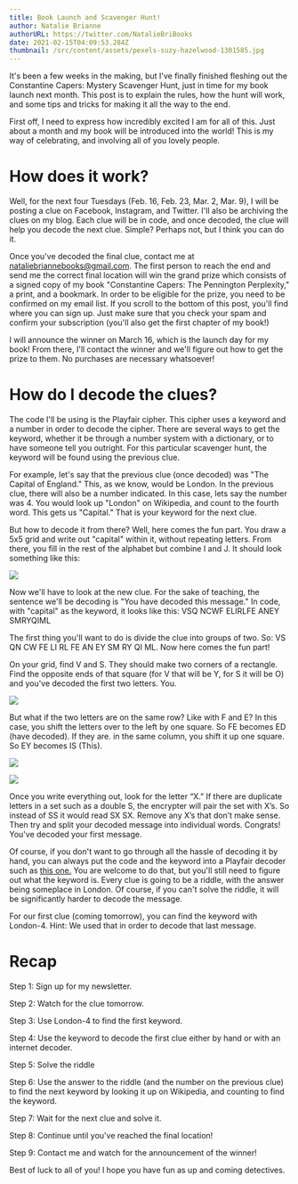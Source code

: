 ```yaml
---
title: Book Launch and Scavenger Hunt!
author: Natalie Brianne
authorURL: https://twitter.com/NatalieBriBooks
date: 2021-02-15T04:09:53.284Z
thumbnail: /src/content/assets/pexels-suzy-hazelwood-1301585.jpg
---
```

It's been a few weeks in the making, but I've finally finished fleshing out the Constantine Capers: Mystery Scavenger Hunt, just in time for my book launch next month. This post is to explain the rules, how the hunt will work, and some tips and tricks for making it all the way to the end.

First off, I need to express how incredibly excited I am for all of this. Just about a month and my book will be introduced into the world! This is my way of celebrating, and involving all of you lovely people.

# How does it work?

Well, for the next four Tuesdays (Feb. 16, Feb. 23, Mar. 2, Mar. 9), I will be posting a clue on Facebook, Instagram, and Twitter. I'll also be archiving the clues on my blog. Each clue will be in code, and once decoded, the clue will help you decode the next clue. Simple? Perhaps not, but I think you can do it.

Once you've decoded the final clue, contact me at nataliebriannebooks@gmail.com. The first person to reach the end and send me the correct final location will win the grand prize which consists of a signed copy of my book "Constantine Capers: The Pennington Perplexity," a print, and a bookmark. In order to be eligible for the prize, you need to be confirmed on my email list. If you scroll to the bottom of this post, you'll find where you can sign up. Just make sure that you check your spam and confirm your subscription (you'll also get the first chapter of my book!)

I will announce the winner on March 16, which is the launch day for my book! From there, I'll contact the winner and we'll figure out how to get the prize to them. No purchases are necessary whatsoever!

# How do I decode the clues?

The code I'll be using is the Playfair cipher. This cipher uses a keyword and a number in order to decode the cipher. There are several ways to get the keyword, whether it be through a number system with a dictionary, or to have someone tell you outright. For this particular scavenger hunt, the keyword will be found using the previous clue.

For example, let's say that the previous clue (once decoded) was "The Capital of England." This, as we know, would be London. In the previous clue, there will also be a number indicated. In this case, lets say the number was 4. You would look up "London" on Wikipedia, and count to the fourth word. This gets us "Capital." That is your keyword for the next clue.

But how to decode it from there? Well, here comes the fun part. You draw a 5x5 grid and write out "capital" within it, without repeating letters. From there, you fill in the rest of the alphabet but combine I and J. It should look something like this:



![](https://lh3.googleusercontent.com/jI084j1ksQT5KqPTh2xx8S7LnWdBdzQ5kas_x269YuzQcXrQ4vg9PQXk-Gkp5S6SR1G6M3zSKxkmRFsHk8MJkM8bSLLIDpn7LkARccdEeDMBLxtRdtZnAcacne8gGRKDdMwgrlVu)



Now we'll have to look at the new clue. For the sake of teaching, the sentence we'll be decoding is "You have decoded this message." In code, with "capital" as the keyword, it looks like this: VSQ NCWF ELIRLFE ANEY SMRYQIML

The first thing you'll want to do is divide the clue into groups of two. So: VS QN CW FE LI RL FE AN EY SM RY QI ML. Now here comes the fun part!

On your grid, find V and S. They should make two corners of a rectangle. Find the opposite ends of that square (for V that will be Y, for S it will be O) and you've decoded the first two letters. You.

![](https://lh4.googleusercontent.com/mIR9CW8imX1fsI7E9q8hsisYEElqvZbcmbfgh0sNc5djsSOdJscwpyckujQgGlkUFLgc7eb1z7q4gALhTTFundA0CVn6dJo8zBwPocdGKsLMjJln2qQ9NM9uTmkfNsm-pnIjYUGl)



But what if the two letters are on the same row? Like with F and E? In this case, you shift the letters over to the left by one square. So FE becomes ED (have decoded). If they are. in the same column, you shift it up one square. So EY becomes IS (This).

![](https://lh5.googleusercontent.com/0ivpX2Zy0EIHuhM0BIZSwLqWl7FkDQD8EhRMWDSc3XGboj-wsDjP6y3Wngbp9Y6EXh_4D95QvP2YXnB9rb-SAOlG-wBb8iIJ9YlNbSTb_NIDPI1zfqclfZFUI4AA8PN7vSMFT-P1)



![](https://lh3.googleusercontent.com/oRAT5FJUADLU3FL0Scg3eIUNsjm9FzAYWw_DdGOY35CaigV-RFNDY9MktV7KB_nTdFfN2v8aHJ-ZNQxx5mNo35kdTGtSBK0m92nVY_b_x-ucS6C6Dlqje4Q8_kfy5mcJVvM4SODn)

Once you write everything out, look for the letter “X.” If there are duplicate letters in a set such as a double S, the encrypter will pair the set with X’s. So instead of SS it would read SX SX. Remove any X’s that don’t make sense. Then try and split your decoded message into individual words. Congrats! You've decoded your first message.

Of course, if you don't want to go through all the hassle of decoding it by hand, you can always put the code and the keyword into a Playfair decoder such as [this one.](https://www.boxentriq.com/code-breaking/playfair-cipher) You are welcome to do that, but you'll still need to figure out what the keyword is. Every clue is going to be a riddle, with the answer being someplace in London. Of course, if you can't solve the riddle, it will be significantly harder to decode the message.

For our first clue (coming tomorrow), you can find the keyword with London-4. Hint: We used that in order to decode that last message.

# Recap

Step 1: Sign up for my newsletter.

Step 2: Watch for the clue tomorrow.

Step 3: Use London-4 to find the first keyword.

Step 4: Use the keyword to decode the first clue either by hand or with an internet decoder.

Step 5: Solve the riddle

Step 6: Use the answer to the riddle (and the number on the previous clue) to find the next keyword by looking it up on Wikipedia, and counting to find the keyword.

Step 7: Wait for the next clue and solve it.

Step 8: Continue until you've reached the final location!

Step 9: Contact me and watch for the announcement of the winner!

Best of luck to all of you! I hope you have fun as up and coming detectives.